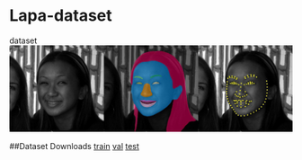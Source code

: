 # Lapa-dataset
dataset
![data example](./pics/12891021_0.jpg)

##Dataset Downloads
[train](http://box.jd.com/sharedInfo/60EC4BD2CD7A4466)
[val](http://box.jd.com/sharedInfo/42783B3F65757721)
[test](http://box.jd.com/sharedInfo/BD6A0973B7814A29)
